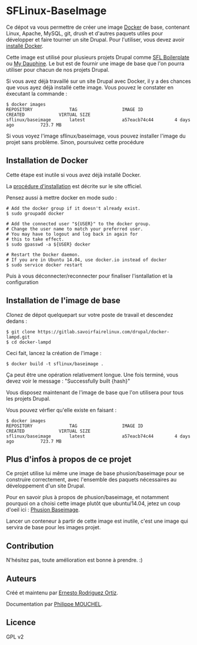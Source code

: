 SFLinux-BaseImage
=================

Ce dépot va vous permettre de créer une image [Docker](http://docker.io) de base, contenant Linux, Apache, MySQL, git, drush et d'autres paquets utiles pour développer et faire tourner un site Drupal. Pour l'utiliser, vous devez avoir [installé Docker](http://www.docker.io/gettingstarted/).

Cette image est utilisé pour plusieurs projets Drupal comme [SFL Boilerplate](https://gitlab.savoirfairelinux.com/drupal/sfl-boilerplate) ou [My Dauphine](https://gitlab.savoirfairelinux.com/paris-dauphine/dauphine-espace-etudiant). Le but est de fournir une image de base que l'on pourra utiliser pour chacun de nos projets Drupal.

Si vous avez déjà travaillé sur un site Drupal avec Docker, il y a des chances que vous ayez déjà installé cette image. Vous pouvez le constater en éxecutant la commande :

    $ docker images
    REPOSITORY              TAG                 IMAGE ID            CREATED             VIRTUAL SIZE
    sflinux/baseimage       latest              a57eacb74c44        4 days ago          723.7 MB

Si vous voyez l'image sflinux/baseimage, vous pouvez installer l'image du projet sans problème. Sinon, poursuivez cette procédure

Installation de Docker
----------------------

Cette étape est inutile si vous avez déjà installé Docker.

La [procédure d'installation](https://docs.docker.com/installation) est décrite sur le site officiel.

Pensez aussi à mettre docker en mode sudo :

    # Add the docker group if it doesn't already exist.
    $ sudo groupadd docker

    # Add the connected user "${USER}" to the docker group.
    # Change the user name to match your preferred user.
    # You may have to logout and log back in again for
    # this to take effect.
    $ sudo gpasswd -a ${USER} docker

    # Restart the Docker daemon.
    # If you are in Ubuntu 14.04, use docker.io instead of docker
    $ sudo service docker restart

Puis à vous déconnecter/reconnecter pour finaliser l'isntallation et la configuration

Installation de l'image de base
-------------------------------

Clonez de dépot quelquepart sur votre poste de travail et descendez dedans :

    $ git clone https://gitlab.savoirfairelinux.com/drupal/docker-lampd.git
    $ cd docker-lampd

Ceci fait, lancez la création de l'image :

    $ docker build -t sflinux/baseimage .

Ça peut être une opération relativement longue. Une fois terminé, vous devez voir le message : "Successfully built {hash}"

Vous disposez maintenant de l'image de base que l'on utilisera pour tous les projets Drupal.

Vous pouvez vérfier qu'elle existe en faisant :


    $ docker images
    REPOSITORY              TAG                 IMAGE ID            CREATED             VIRTUAL SIZE
    sflinux/baseimage       latest              a57eacb74c44        4 days ago          723.7 MB

Plus d'infos à propos de ce projet
----------------------------------

Ce projet utilise lui même une image de base phusion/baseimage pour se construire correctement, avec l'ensemble des paquets nécessaires au développement d'un site Drupal.

Pour en savoir plus à propos de phusion/baseimage, et notamment pourquoi on a choisi cette image plutôt que ubuntu/14.04, jetez un coup d'oeil ici : [Phusion Baseimage](https://registry.hub.docker.com/u/phusion/baseimage/).

Lancer un conteneur à partir de cette image est inutile, c'est une image qui servira de base pour les images projet.


Contribution
------------

N'hésitez pas, toute amélioration est bonne à prendre. :)


Auteurs
-------

Créé et maintenu par [Ernesto Rodriguez Ortiz](ernesto.rodriguezortiz@savoirfairelinux.com).

Documentation par [Philippe MOUCHEL](philippe.mouchel@savoirfairelinux.com).

Licence
-------

GPL v2
